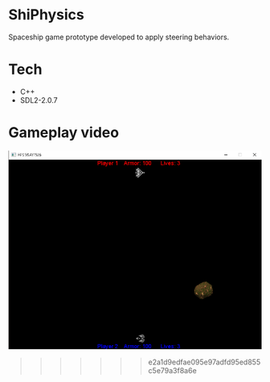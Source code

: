 # ShiPhysics

Spaceship game prototype developed to apply steering behaviors.

# Tech
* C++
* SDL2-2.0.7

# Gameplay video

[![Gameplay Video](assets/sample-gameplay.png)](https://youtu.be/o8ll2DMp9Qo-Y "Gameplay")
>>>>>>> e2a1d9edfae095e97adfd95ed855c5e79a3f8a6e
